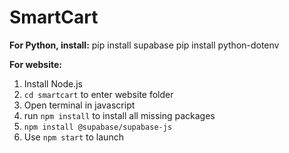 # SmartCart

**For Python, install:**
pip install supabase
pip install python-dotenv

**For website:**

1. Install Node.js
2. `cd smartcart` to enter website folder
3. Open terminal in javascript
4. run `npm install` to install all missing packages
5. `npm install @supabase/supabase-js`
6. Use `npm start` to launch
